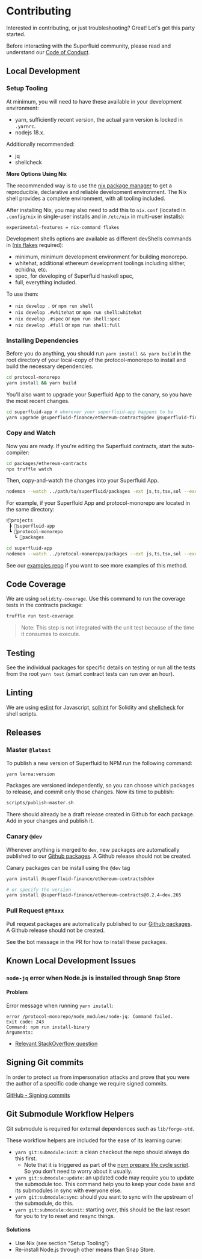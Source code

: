 # Contributing

Interested in contributing, or just troubleshooting? Great! Let's get this party started.

Before interacting with the Superfluid community, please read and understand our [Code of Conduct](code_of_conduct.md).

## Local Development

### Setup Tooling

At minimum, you will need to have these available in your development environment:

-   yarn, sufficiently recent version, the actual yarn version is locked in `.yarnrc`.
-   nodejs 18.x.

Additionally recommended:

-   jq
-   shellcheck

**More Options Using Nix**

The recommended way is to use the [nix package manager](https://nixos.org/download.html) to get a reproducible, declarative and reliable development environment.
The Nix shell provides a complete environment, with all tooling included.

After installing Nix, you may also need to add this to `nix.conf` (located in `.config/nix` in single-user installs and in `/etc/nix` in multi-user installs):

```
experimental-features = nix-command flakes
```

Development shells options are available as different devShells commands in ([nix flakes](https://nixos.wiki/wiki/Flakes) required):

-   minimum, minimum development environment for building monorepo.
-   whitehat, additional ethereum development toolings including slither, echidna, etc.
-   spec, for developing of Superfluid haskell spec,
-   full, everything included.

To use them:

-   `nix develop .` or `npm run shell`
-   `nix develop .#whitehat` or `npm run shell:whitehat`
-   `nix develop .#spec` or `npm run shell:spec`
-   `nix develop .#full` or `npm run shell:full`

### Installing Dependencies

Before you do anything, you should run `yarn install && yarn build` in the root directory of your local-copy of the protocol-monorepo to install and build the necessary dependencies.

```bash
cd protocol-monorepo
yarn install && yarn build
```

You'll also want to upgrade your Superfluid App to the canary, so you have the most recent changes.

```bash
cd superfluid-app # wherever your superfluid-app happens to be
yarn upgrade @superfluid-finance/ethereum-contracts@dev @superfluid-finance/sdk-core@dev
```

### Copy and Watch

Now you are ready. If you're editing the Superfluid contracts, start the auto-compiler:

```bash
cd packages/ethereum-contracts
npx truffle watch
```

Then, copy-and-watch the changes into your Superfluid App.

```bash
nodemon --watch ../path/to/superfluid/packages -ext js,ts,tsx,sol --exec rsync --archive --delete ../path/to/superfluid/packages ./node_modules/@superfluid-finance/
```

For example, if your Superfluid App and protocol-monorepo are located in the same directory:

```bash
📦projects
 ┣ 📂superfluid-app
 ┗ 📂protocol-monorepo
   ┗ 📂packages

cd superfluid-app
nodemon --watch ../protocol-monorepo/packages --ext js,ts,tsx,sol --exec rsync --archive --delete ../protocol-monorepo/packages/ ./node_modules/@superfluid-finance/
```

See our [examples repo](https://github.com/superfluid-finance/super-examples) if you want to see more examples of this method.

## Code Coverage

We are using `solidity-coverage`. Use this command to run the coverage tests in the contracts package:

```bash
truffle run test-coverage
```

> Note: This step is not integrated with the unit test because of the time it consumes to execute.

## Testing

See the individual packages for specific details on testing or run all the tests from the root `yarn test` (smart contract tests can run over an hour).

## Linting

We are using [eslint](https://eslint.org/) for Javascript, [solhint](https://protofire.github.io/solhint/) for Solidity and [shellcheck](https://www.shellcheck.net/) for shell scripts.

## Releases

### Master `@latest`

To publish a new version of Superfluid to NPM run the following command:

```bash
yarn lerna:version
```

Packages are versioned independently, so you can choose which packages to release, and commit only those changes. Now its time to publish:

```bash
scripts/publish-master.sh
```

There should already be a draft release created in Github for each package. Add in your changes and publish it.

### Canary `@dev`

Whenever anything is merged to `dev`, new packages are automatically published to our [Github packages](https://github.com/orgs/superfluid-finance/packages?repo_name=protocol-monorepo). A Github release should not be created.

Canary packages can be install using the `@dev` tag

```bash
yarn install @superfluid-finance/ethereum-contracts@dev

# or specify the version
yarn install @superfluid-finance/ethereum-contracts@0.2.4-dev.265
```

### Pull Request `@PRxxx`

Pull request packages are automatically published to our [Github packages](https://github.com/orgs/superfluid-finance/packages?repo_name=protocol-monorepo). A Github release should not be created.

See the bot message in the PR for how to install these packages.

## Known Local Development Issues

### `node-jq` error when Node.js is installed through Snap Store

#### Problem

Error message when running `yarn install`:

```
error /protocol-monorepo/node_modules/node-jq: Command failed.
Exit code: 243
Command: npm run install-binary
Arguments:
```

-   [Relevant StackOverflow question](https://stackoverflow.com/questions/67475457/why-cant-i-just-run-npm-install-via-a-child-process-exec-call-npm-exit-243-wit)

## Signing Git commits

In order to protect us from impersonation attacks and prove that you were the author of a specific code change we require signed commits.

[GitHub - Signing commits](https://docs.github.com/en/authentication/managing-commit-signature-verification/signing-commits)

## Git Submodule Workflow Helpers

Git submodule is required for external dependences such as `lib/forge-std`.

These workflow helpers are included for the ease of its learning curve:

-   `yarn git:submodule:init`: a clean checkout the repo should always do this first.
    -   Note that it is triggered as part of the [npm prepare life cycle script](https://docs.npmjs.com/cli/v6/using-npm/scripts).
        So you don't need to worry about it usually.
-   `yarn git:submodule:update`: an updated code may require you to update the submodule too.
    This command help you to keep your code base and its submodules in sync with everyone else.
-   `yarn git:submodule:sync`: should you want to sync with the upstream of the submodule, do this.
-   `yarn git:submodule:deinit`: starting over, this should be the last resort for you to try to reset and resync things.

#### Solutions

-   Use Nix (see section "Setup Tooling")
-   Re-install Node.js through other means than Snap Store.
